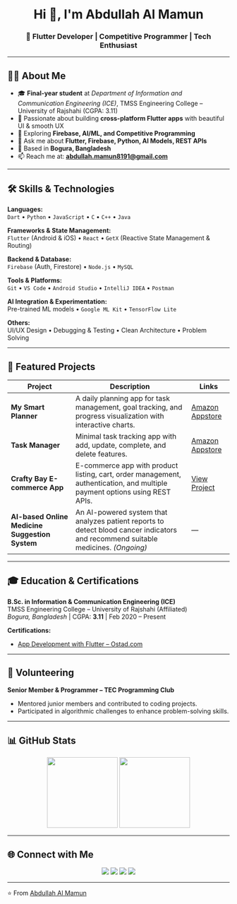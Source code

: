 <h1 align="center">Hi 👋, I'm Abdullah Al Mamun</h1>
<h3 align="center">🚀 Flutter Developer | Competitive Programmer | Tech Enthusiast</h3>

---

## 🧑‍💻 About Me  
- 🎓 **Final-year student** at *Department of Information and Communication Engineering (ICE)*, TMSS Engineering College – University of Rajshahi (CGPA: 3.11)  
- 📱 Passionate about building **cross-platform Flutter apps** with beautiful UI & smooth UX  
- 🤖 Exploring **Firebase, AI/ML, and Competitive Programming**  
- 💬 Ask me about **Flutter, Firebase, Python, AI Models, REST APIs**  
- 📍 Based in **Bogura, Bangladesh**  
- 📫 Reach me at: **abdullah.mamun8191@gmail.com**  

---

## 🛠️ Skills & Technologies  

**Languages:**  
`Dart` • `Python` • `JavaScript` • `C` • `C++` • `Java`  

**Frameworks & State Management:**  
`Flutter` (Android & iOS) • `React` • `GetX` (Reactive State Management & Routing)  

**Backend & Database:**  
`Firebase` (Auth, Firestore) • `Node.js` • `MySQL`  

**Tools & Platforms:**  
`Git` • `VS Code` • `Android Studio` • `IntelliJ IDEA` • `Postman`  

**AI Integration & Experimentation:**  
Pre-trained ML models • `Google ML Kit` • `TensorFlow Lite`  

**Others:**  
UI/UX Design • Debugging & Testing • Clean Architecture • Problem Solving  

---

## 🚀 Featured Projects  

| Project | Description | Links |
|---------|-------------|-------|
| **My Smart Planner** | A daily planning app for task management, goal tracking, and progress visualization with interactive charts. | [Amazon Appstore](https://www.amazon.com/dp/B0FL86GVQT) |
| **Task Manager** | Minimal task tracking app with add, update, complete, and delete features. | [Amazon Appstore](https://www.amazon.com/dp/B0FLY51YV8) |
| **Crafty Bay E-commerce App** | E-commerce app with product listing, cart, order management, authentication, and multiple payment options using REST APIs. | [View Project](https://tinyurl.com/3erh7pcc) |
| **AI-based Online Medicine Suggestion System** | An AI-powered system that analyzes patient reports to detect blood cancer indicators and recommend suitable medicines. *(Ongoing)* | — |

---

## 🎓 Education & Certifications  

**B.Sc. in Information & Communication Engineering (ICE)**  
TMSS Engineering College – University of Rajshahi (Affiliated)  
_Bogura, Bangladesh_ | CGPA: **3.11** | Feb 2020 – Present  

**Certifications:**  
- [App Development with Flutter – Ostad.com](https://tinyurl.com/mj6z96k8)  

---

## 🤝 Volunteering  

**Senior Member & Programmer – TEC Programming Club**  
- Mentored junior members and contributed to coding projects.  
- Participated in algorithmic challenges to enhance problem-solving skills.  

---

## 📊 GitHub Stats  
<p align="center">
  <img src="https://github-readme-stats.vercel.app/api?username=AbMamun12&show_icons=true&theme=tokyonight" height="160" />
  <img src="https://github-readme-stats.vercel.app/api/top-langs/?username=AbMamun12&layout=compact&theme=tokyonight" height="160" />
</p>

---

## 🌐 Connect with Me  
<p align="center">
  <a href="https://www.linkedin.com/in/abmamun12/" target="_blank"><img src="https://img.shields.io/badge/-LinkedIn-blue?logo=linkedin&logoColor=white" /></a>
  <a href="https://www.facebook.com/100072327062193" target="_blank"><img src="https://img.shields.io/badge/-Facebook-blue?logo=facebook&logoColor=white" /></a>
  <a href="https://x.com/AbMamun8191" target="_blank"><img src="https://img.shields.io/badge/-Twitter-blue?logo=twitter&logoColor=white" /></a>
  <a href="mailto:abdullah.mamun8191@gmail.com"><img src="https://img.shields.io/badge/-Email-red?logo=gmail&logoColor=white" /></a>
</p>

---

⭐ From [Abdullah Al Mamun](https://github.com/AbMamun12)
